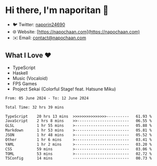 # Hi there, I'm naporitan 👋

- 🐦 Twitter: [naporin24690](https://twitter.com/naporin24690)
- 🌐 Website: [https://napochaan.com](https://napochaan.com)
- ✉️ Email: [contact@napochaan.com](mailto:contact@napochaan.com)

## What I Love ❤️
- TypeScript
- Haskell
- Music (Vocaloid)
- FPS Games
- Project Sekai (Colorful Stage! feat. Hatsune Miku)

<!--START_SECTION:waka-->

```txt
From: 05 June 2024 - To: 12 June 2024

Total Time: 32 hrs 39 mins

TypeScript    20 hrs 13 mins  >>>>>>>>>>>>>>>----------   61.93 %
JavaScript    2 hrs 8 mins    >>-----------------------   06.55 %
GLSL          1 hr 55 mins    >------------------------   05.88 %
Markdown      1 hr 53 mins    >------------------------   05.81 %
JSON          1 hr 48 mins    >------------------------   05.52 %
Other         1 hr 6 mins     >------------------------   03.41 %
YAML          1 hr 2 mins     >------------------------   03.20 %
CSS           59 mins         >------------------------   03.06 %
TOML          53 mins         >------------------------   02.72 %
TSConfig      14 mins         -------------------------   00.73 %
```

<!--END_SECTION:waka-->

